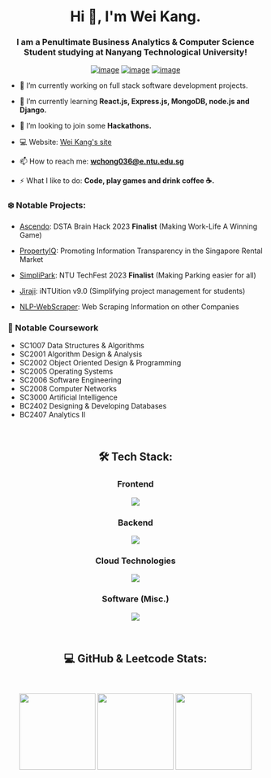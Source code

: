 <h1 align="center">Hi 👋, I'm Wei Kang.</h1>
<h3 align="center">I am a Penultimate Business Analytics & Computer Science Student studying at Nanyang Technological University!</h3>
<div align="center">

[![image](https://img.shields.io/badge/LinkedIn-0077B5?style=for-the-badge&logo=linkedin&logoColor=white)](https://www.linkedin.com/in/chong-wei-kang/)
[![image](https://img.shields.io/badge/Gmail-D14836?style=for-the-badge&logo=gmail&logoColor=white)](mailto:chongweikang5@gmail.com)
[![image](https://img.shields.io/badge/Telegram-188AD5?style=for-the-badge&logo=telegram&logoColor=white)](https://t.me/weikangg)

  
</div>

- 🔭 I’m currently working on full stack software development projects.

- 🌱 I’m currently learning **React.js, Express.js, MongoDB, node.js and Django.**

- 👯 I’m looking to join some **Hackathons.**

- 💻 Website: [Wei Kang's site](https://weikangg.github.io/)

- 📫 How to reach me: **wchong036@e.ntu.edu.sg**

- ⚡ What I like to do: **Code, play games and drink coffee ☕️.**

### ❄️ Notable Projects:
- [Ascendo](https://github.com/weikangg/Ascendo): DSTA Brain Hack 2023 **Finalist** (Making Work-Life A Winning Game)

- [PropertyIQ](https://github.com/weikangg/PropertyIQ): Promoting Information Transparency in the Singapore Rental Market

- [SimpliPark](https://github.com/weikangg/SimpliPark): NTU TechFest 2023 **Finalist** (Making Parking easier for all)

- [Jiraji](https://github.com/weikangg/iNTUition-v9.0): iNTUition v9.0 (Simplifying project management for students)

- [NLP-WebScraper](https://github.com/weikangg/NLP-Webscraper): Web Scraping Information on other Companies

### 🌱 Notable Coursework
- SC1007 Data Structures & Algorithms
- SC2001 Algorithm Design & Analysis
- SC2002 Object Oriented Design & Programming
- SC2005 Operating Systems
- SC2006 Software Engineering
- SC2008 Computer Networks
- SC3000 Artificial Intelligence
- BC2402 Designing & Developing Databases
- BC2407 Analytics II

<br />

<h2 align="center"> 🛠 Tech Stack:</h2>

<div align="center">
  <h3>Frontend</h3>
  <p>
    <a href="https://skillicons.dev">
      <img src="https://skillicons.dev/icons?i=html,css,js,react,bootstrap,materialui" />
    </a>
  </p>
  <h3>Backend</h3>
  <p>
    <a href="https://skillicons.dev">
      <img src="https://skillicons.dev/icons?i=nodejs,express,django,mongodb,sqlite,firebase,mysql,java," />
    </a>
  </p>
  <h3>Cloud Technologies</h3>
  <p>
    <a href="https://skillicons.dev">
      <img src="https://skillicons.dev/icons?i=aws,dynamodb," />
    </a>
  </p>
  <h3>Software (Misc.)</h3>
  <p>
    <a href="https://skillicons.dev">
      <img src="https://skillicons.dev/icons?i=c,python,git,selenium,cpp" />
    </a>
  </p>
  <br />
</div>

<h2 align="center">  💻 GitHub & Leetcode Stats:</h2>
<br />
<p align= "center">
  <img height= "150" src="https://github-readme-stats.vercel.app/api?username=weikangg&theme=react&show_icons=true&include_all_commits=true" />
  <img height= "150" src="https://github-readme-stats.vercel.app/api/top-langs/?username=weikangg&theme=react&layout=compact" />
  <img height= "150" src="https://leetcard.jacoblin.cool/weikangg" />
</p>

